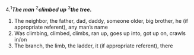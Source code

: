 4.<sup>1</sup>***The man*** <sup>2</sup>***climbed up*** <sup>3</sup>***the tree.***
1. The neighbor, the father, dad, daddy, someone older, big brother, he (if appropriate referent), any man’s name
2. Was climbing, climbed, climbs, ran up, goes up into, got up on, crawls in/on
3. The branch, the limb, the ladder, it (if appropriate referent), there
